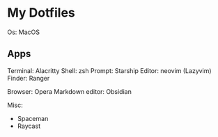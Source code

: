 # My Dotfiles

Os: MacOS

## Apps

Terminal: Alacritty
Shell: zsh
Prompt: Starship
Editor: neovim (Lazyvim)
Finder: Ranger

Browser: Opera
Markdown editor: Obsidian

Misc:
- Spaceman
- Raycast
